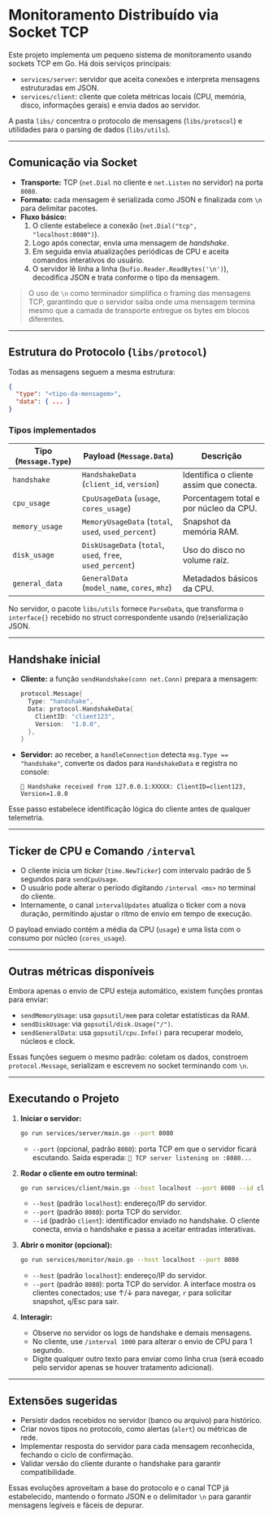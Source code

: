 # Monitoramento Distribuído via Socket TCP

Este projeto implementa um pequeno sistema de monitoramento usando sockets TCP em Go. Há dois serviços principais:

- `services/server`: servidor que aceita conexões e interpreta mensagens estruturadas em JSON.
- `services/client`: cliente que coleta métricas locais (CPU, memória, disco, informações gerais) e envia dados ao servidor.

A pasta `libs/` concentra o protocolo de mensagens (`libs/protocol`) e utilidades para o parsing de dados (`libs/utils`).

---

## Comunicação via Socket

- **Transporte:** TCP (`net.Dial` no cliente e `net.Listen` no servidor) na porta `8080`.
- **Formato:** cada mensagem é serializada como JSON e finalizada com `\n` para delimitar pacotes.
- **Fluxo básico:**
  1. O cliente estabelece a conexão (`net.Dial("tcp", "localhost:8080")`).
  2. Logo após conectar, envia uma mensagem de *handshake*.
  3. Em seguida envia atualizações periódicas de CPU e aceita comandos interativos do usuário.
  4. O servidor lê linha a linha (`bufio.Reader.ReadBytes('\n')`), decodifica JSON e trata conforme o tipo da mensagem.

> O uso de `\n` como terminador simplifica o framing das mensagens TCP, garantindo que o servidor saiba onde uma mensagem termina mesmo que a camada de transporte entregue os bytes em blocos diferentes.

---

## Estrutura do Protocolo (`libs/protocol`)

Todas as mensagens seguem a mesma estrutura:

```json
{
  "type": "<tipo-da-mensagem>",
  "data": { ... }
}
```

### Tipos implementados

| Tipo (`Message.Type`) | Payload (`Message.Data`) | Descrição |
| --- | --- | --- |
| `handshake` | `HandshakeData` (`client_id`, `version`) | Identifica o cliente assim que conecta. |
| `cpu_usage` | `CpuUsageData` (`usage`, `cores_usage`) | Porcentagem total e por núcleo da CPU. |
| `memory_usage` | `MemoryUsageData` (`total`, `used`, `used_percent`) | Snapshot da memória RAM. |
| `disk_usage` | `DiskUsageData` (`total`, `used`, `free`, `used_percent`) | Uso do disco no volume raiz. |
| `general_data` | `GeneralData` (`model_name`, `cores`, `mhz`) | Metadados básicos da CPU. |

No servidor, o pacote `libs/utils` fornece `ParseData`, que transforma o `interface{}` recebido no struct correspondente usando (re)serialização JSON.

---

## Handshake inicial

- **Cliente:** a função `sendHandshake(conn net.Conn)` prepara a mensagem:

  ```go
  protocol.Message{
    Type: "handshake",
    Data: protocol.HandshakeData{
      ClientID: "client123",
      Version:  "1.0.0",
    },
  }
  ```

- **Servidor:** ao receber, a `handleConnection` detecta `msg.Type == "handshake"`, converte os dados para `HandshakeData` e registra no console:

  ```
  🤝 Handshake received from 127.0.0.1:XXXXX: ClientID=client123, Version=1.0.0
  ```

Esse passo estabelece identificação lógica do cliente antes de qualquer telemetria.

---

## Ticker de CPU e Comando `/interval`

- O cliente inicia um *ticker* (`time.NewTicker`) com intervalo padrão de 5 segundos para `sendCpuUsage`.
- O usuário pode alterar o período digitando `/interval <ms>` no terminal do cliente.
- Internamente, o canal `intervalUpdates` atualiza o ticker com a nova duração, permitindo ajustar o ritmo de envio em tempo de execução.

O payload enviado contém a média da CPU (`usage`) e uma lista com o consumo por núcleo (`cores_usage`).

---

## Outras métricas disponíveis

Embora apenas o envio de CPU esteja automático, existem funções prontas para enviar:

- `sendMemoryUsage`: usa `gopsutil/mem` para coletar estatísticas da RAM.
- `sendDiskUsage`: via `gopsutil/disk.Usage("/")`.
- `sendGeneralData`: usa `gopsutil/cpu.Info()` para recuperar modelo, núcleos e clock.

Essas funções seguem o mesmo padrão: coletam os dados, constroem `protocol.Message`, serializam e escrevem no socket terminando com `\n`.

---

## Executando o Projeto

1. **Iniciar o servidor:**
   ```bash
   go run services/server/main.go --port 8080
   ```
   - `--port` (opcional, padrão `8080`): porta TCP em que o servidor ficará escutando.
   Saída esperada: `🚀 TCP server listening on :8080...`

2. **Rodar o cliente em outro terminal:**
   ```bash
   go run services/client/main.go --host localhost --port 8080 --id client123
   ```
   - `--host` (padrão `localhost`): endereço/IP do servidor.
   - `--port` (padrão `8080`): porta TCP do servidor.
   - `--id` (padrão `client`): identificador enviado no handshake.
   O cliente conecta, envia o handshake e passa a aceitar entradas interativas.

3. **Abrir o monitor (opcional):**
   ```bash
   go run services/monitor/main.go --host localhost --port 8080
   ```
   - `--host` (padrão `localhost`): endereço/IP do servidor.
   - `--port` (padrão `8080`): porta TCP do servidor.
   A interface mostra os clientes conectados; use ↑/↓ para navegar, `r` para solicitar snapshot, `q`/Esc para sair.

4. **Interagir:**
   - Observe no servidor os logs de handshake e demais mensagens.
   - No cliente, use `/interval 1000` para alterar o envio de CPU para 1 segundo.
   - Digite qualquer outro texto para enviar como linha crua (será ecoado pelo servidor apenas se houver tratamento adicional).

---

## Extensões sugeridas

- Persistir dados recebidos no servidor (banco ou arquivo) para histórico.
- Criar novos tipos no protocolo, como alertas (`alert`) ou métricas de rede.
- Implementar resposta do servidor para cada mensagem reconhecida, fechando o ciclo de confirmação.
- Validar versão do cliente durante o handshake para garantir compatibilidade.

Essas evoluções aproveitam a base do protocolo e o canal TCP já estabelecido, mantendo o formato JSON e o delimitador `\n` para garantir mensagens legíveis e fáceis de depurar.
